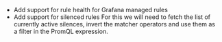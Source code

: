 - Add support for rule health for Grafana managed rules
- Add support for silenced rules
  For this we will need to fetch the list of currently active silences, invert the matcher operators and use them as a filter in the PromQL expression.
